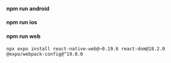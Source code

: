#### npm run android

#### npm run ios

#### npm run web 

    npx expo install react-native-web@~0.19.6 react-dom@18.2.0 @expo/webpack-config@^19.0.0

